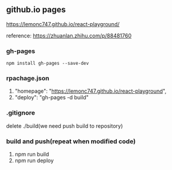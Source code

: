



## github.io pages

https://lemonc747.github.io/react-playground/

reference: https://zhuanlan.zhihu.com/p/88481760

### gh-pages
`npm install gh-pages --save-dev`

### rpachage.json
1. "homepage": "https://lemonc747.github.io/react-playground",
2. "deploy": "gh-pages -d build"

### .gitignore
delete ./build(we need push build to repository)

### build and push(repeat when modified code)
1. npm run build
2. npm run deploy